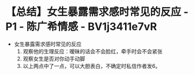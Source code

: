 # 【总结】女生暴露需求感时常见的反应 - P1 - 陈广希情感 - BV1j3411e7vR

-   女生暴露需求感时常见的反应
    1.  观察他的生理反应：暧昧的话会不会脸红，牵手时会不会紧张
    2.  观察女生是否对你动手动脚
    3.  以上两点中了一点，可以大胆表白，不确定时私信作者发6。